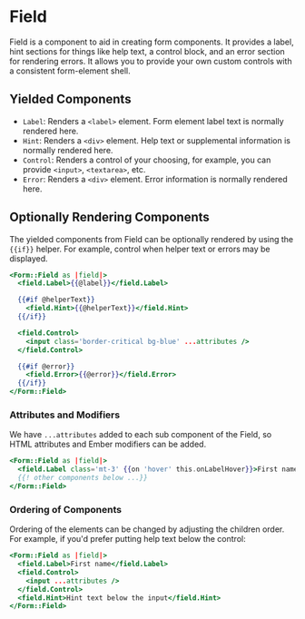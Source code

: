 # Field

Field is a component to aid in creating form components. It provides a label, hint sections for things like help text, a control block, and an error section for rendering errors. It allows you to provide your own custom controls with a consistent form-element shell.

## Yielded Components

- `Label`: Renders a `<label>` element. Form element label text is normally rendered here.
- `Hint`: Renders a `<div>` element. Help text or supplemental information is normally rendered here.
- `Control`: Renders a control of your choosing, for example, you can provide `<input>`, `<textarea>`, etc.
- `Error`: Renders a `<div>` element. Error information is normally rendered here.

## Optionally Rendering Components

The yielded components from Field can be optionally rendered by using the `{{if}}` helper. For example, control when helper text or errors may be displayed.

```hbs
<Form::Field as |field|>
  <field.Label>{{@label}}</field.Label>

  {{#if @helperText}}
    <field.Hint>{{@helperText}}</field.Hint>
  {{/if}}

  <field.Control>
    <input class='border-critical bg-blue' ...attributes />
  </field.Control>

  {{#if @error}}
    <field.Error>{{@error}}</field.Error>
  {{/if}}
</Form::Field>
```

### Attributes and Modifiers

We have `...attributes` added to each sub component of the Field, so HTML attributes and Ember modifiers can be added.

```hbs
<Form::Field as |field|>
  <field.Label class='mt-3' {{on 'hover' this.onLabelHover}}>First name</field.Label>
  {{! other components below ...}}
</Form::Field>
```

### Ordering of Components

Ordering of the elements can be changed by adjusting the children order. For example, if you'd prefer putting help text below the control:

```hbs
<Form::Field as |field|>
  <field.Label>First name</field.Label>
  <field.Control>
    <input ...attributes />
  </field.Control>
  <field.Hint>Hint text below the input</field.Hint>
</Form::Field>
```
